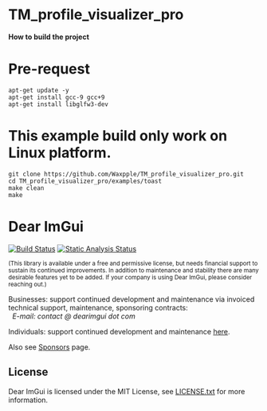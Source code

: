 TM_profile_visualizer_pro
=====
**How to build the project**
# Pre-request
```
apt-get update -y
apt-get install gcc-9 gcc+9
apt-get install libglfw3-dev
```
# This example build only work on Linux platform.
```
git clone https://github.com/Waxpple/TM_profile_visualizer_pro.git
cd TM_profile_visualizer_pro/examples/toast
make clean
make
```

Dear ImGui
=====
[![Build Status](https://github.com/ocornut/imgui/workflows/build/badge.svg)](https://github.com/ocornut/imgui/actions?workflow=build) [![Static Analysis Status](https://github.com/ocornut/imgui/workflows/static-analysis/badge.svg)](https://github.com/ocornut/imgui/actions?workflow=static-analysis)


<sub>(This library is available under a free and permissive license, but needs financial support to sustain its continued improvements. In addition to maintenance and stability there are many desirable features yet to be added. If your company is using Dear ImGui, please consider reaching out.)</sub>

Businesses: support continued development and maintenance via invoiced technical support, maintenance, sponsoring contracts:
<br>&nbsp;&nbsp;_E-mail: contact @ dearimgui dot com_

Individuals: support continued development and maintenance [here](https://www.paypal.com/cgi-bin/webscr?cmd=_s-xclick&hosted_button_id=WGHNC6MBFLZ2S).

Also see [Sponsors](https://github.com/ocornut/imgui/wiki/Sponsors) page.

License
-------

Dear ImGui is licensed under the MIT License, see [LICENSE.txt](https://github.com/ocornut/imgui/blob/master/LICENSE.txt) for more information.

